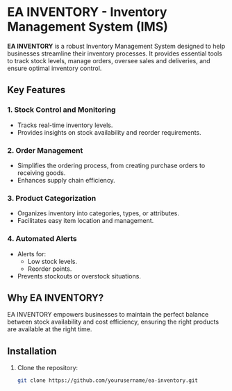 # EA INVENTORY - Inventory Management System (IMS)  

**EA INVENTORY** is a robust Inventory Management System designed to help businesses streamline their inventory processes. It provides essential tools to track stock levels, manage orders, oversee sales and deliveries, and ensure optimal inventory control.  

## Key Features  

### 1. **Stock Control and Monitoring**  
- Tracks real-time inventory levels.  
- Provides insights on stock availability and reorder requirements.  

### 2. **Order Management**  
- Simplifies the ordering process, from creating purchase orders to receiving goods.  
- Enhances supply chain efficiency.  

### 3. **Product Categorization**  
- Organizes inventory into categories, types, or attributes.  
- Facilitates easy item location and management.  

### 4. **Automated Alerts**  
- Alerts for:  
  - Low stock levels.  
  - Reorder points.  
- Prevents stockouts or overstock situations.  

## Why EA INVENTORY?  
EA INVENTORY empowers businesses to maintain the perfect balance between stock availability and cost efficiency, ensuring the right products are available at the right time.  

## Installation  
1. Clone the repository:  
   ```bash
   git clone https://github.com/yourusername/ea-inventory.git


